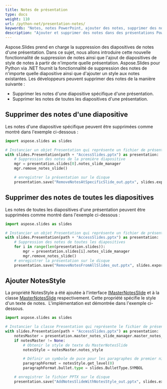 ```yaml
---
title: Notes de présentation
type: docs
weight: 110
url: /python-net/presentation-notes/
keywords: "Notes, notes PowerPoint, ajouter des notes, supprimer des notes, présentation PowerPoint, Python, Aspose.Slides pour Python via .NET"
description: "Ajouter et supprimer des notes dans des présentations PowerPoint en Python"
---
```




Aspose.Slides prend en charge la suppression des diapositives de notes d'une présentation. Dans ce sujet, nous allons introduire cette nouvelle fonctionnalité de suppression de notes ainsi que l'ajout de diapositives de style de notes à partir de n'importe quelle présentation. Aspose.Slides pour Python via .NET fournit la fonctionnalité de suppression des notes de n'importe quelle diapositive ainsi que d'ajouter un style aux notes existantes. Les développeurs peuvent supprimer des notes de la manière suivante :

- Supprimer les notes d'une diapositive spécifique d'une présentation.
- Supprimer les notes de toutes les diapositives d'une présentation.
## **Supprimer des notes d'une diapositive**
Les notes d'une diapositive spécifique peuvent être supprimées comme montré dans l'exemple ci-dessous :

```py
import aspose.slides as slides

# Instancier un objet Presentation qui représente un fichier de présentation 
with slides.Presentation(path + "AccessSlides.pptx") as presentation:
    # Suppression des notes de la première diapositive
    mgr = presentation.slides[0].notes_slide_manager
    mgr.remove_notes_slide()

    # enregistrer la présentation sur le disque
    presentation.save("RemoveNotesAtSpecificSlide_out.pptx", slides.export.SaveFormat.PPTX)
```


## **Supprimer des notes de toutes les diapositives**
Les notes de toutes les diapositives d'une présentation peuvent être supprimées comme montré dans l'exemple ci-dessous :

```py
import aspose.slides as slides

# Instancier un objet Presentation qui représente un fichier de présentation 
with slides.Presentation(path + "AccessSlides.pptx") as presentation:
    # Suppression des notes de toutes les diapositives
    for i in range(len(presentation.slides)):
        mgr = presentation.slides[i].notes_slide_manager
        mgr.remove_notes_slide()
    # enregistrer la présentation sur le disque
    presentation.save("RemoveNotesFromAllSlides_out.pptx", slides.export.SaveFormat.PPTX)
```


## **Ajouter NotesStyle**
La propriété NotesStyle a été ajoutée à l'interface [IMasterNotesSlide](https://reference.aspose.com/slides/python-net/aspose.slides/imasternotesslide/) et à la classe [MasterNotesSlide](https://reference.aspose.com/slides/python-net/aspose.slides/masternotesslide/) respectivement. Cette propriété spécifie le style d'un texte de notes.  L'implémentation est démontrée dans l'exemple ci-dessous.

```py
import aspose.slides as slides

# Instancier la classe Presentation qui représente le fichier de présentation
with slides.Presentation(path + "AccessSlides.pptx") as presentation:
    notesMaster = presentation.master_notes_slide_manager.master_notes_slide
    if notesMaster != None:
        # Obtenir le style de texte du MasterNotesSlide
        notesStyle = notesMaster.notes_style

        # Définir un symbole de puce pour les paragraphes de premier niveau
        paragraphFormat = notesStyle.get_level(0)
        paragraphFormat.bullet.type = slides.BulletType.SYMBOL

    # enregistrer le fichier PPTX sur le disque
    presentation.save("AddNotesSlideWithNotesStyle_out.pptx", slides.export.SaveFormat.PPTX)
```